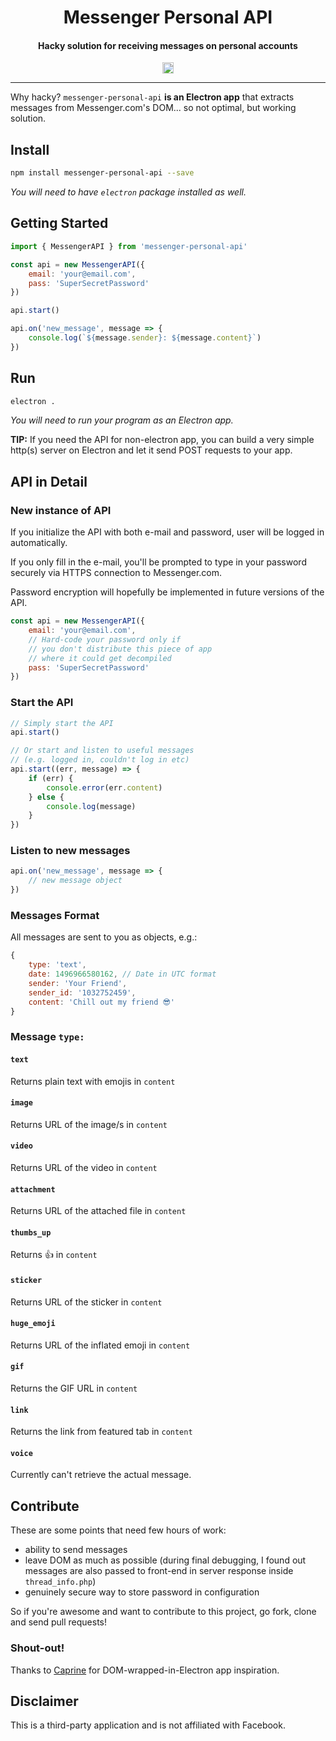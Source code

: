 <p>
  <h1 align="center">Messenger Personal API</h1>
  <h4 align="center">Hacky solution for receiving messages on personal accounts</h4>
  <p align="center"><a href="https://badge.fury.io/js/messenger-personal-api"><img src="https://badge.fury.io/js/messenger-personal-api.svg" alt="npm version" height="18"></a></p>
  <hr />
</p>

Why hacky? `messenger-personal-api` **is an Electron app** that extracts messages from Messenger.com's DOM... so not optimal, but working solution.

## Install
```sh
npm install messenger-personal-api --save
```
*You will need to have `electron` package installed as well.*

## Getting Started
```javascript
import { MessengerAPI } from 'messenger-personal-api'

const api = new MessengerAPI({
    email: 'your@email.com',
    pass: 'SuperSecretPassword'
})

api.start()

api.on('new_message', message => {
    console.log(`${message.sender}: ${message.content}`)
})
```

## Run
```sh
electron .
```
*You will need to run your program as an Electron app.*

**TIP:** If you need the API for non-electron app, you can build a very simple http(s) server on Electron and let it send POST requests to your app.

## API in Detail
### New instance of API
If you initialize the API with both e-mail and password, user will be logged in automatically.

If you only fill in the e-mail, you'll be prompted to type in your password securely via HTTPS connection to Messenger.com.

Password encryption will hopefully be implemented in future versions of the API.
```javascript
const api = new MessengerAPI({
    email: 'your@email.com',
    // Hard-code your password only if
    // you don't distribute this piece of app
    // where it could get decompiled
    pass: 'SuperSecretPassword'
})
```

### Start the API
```javascript
// Simply start the API
api.start()

// Or start and listen to useful messages
// (e.g. logged in, couldn't log in etc)
api.start((err, message) => {
    if (err) {
        console.error(err.content)
    } else {
        console.log(message)
    }
})
```

### Listen to new messages
```javascript
api.on('new_message', message => {
    // new message object
})
```

### Messages Format
All messages are sent to you as objects, e.g.:
```javascript
{
    type: 'text',
    date: 1496966580162, // Date in UTC format
    sender: 'Your Friend',
    sender_id: '1032752459',
    content: 'Chill out my friend 😎'
}
```

### Message `type:`
#### `text`
Returns plain text with emojis in `content`
#### `image`
Returns URL of the image/s in `content`
#### `video`
Returns URL of the video in `content`
#### `attachment`
Returns URL of the attached file in `content`
#### `thumbs_up`
Returns 👍 in `content`
#### `sticker`
Returns URL of the sticker in `content`
#### `huge_emoji`
Returns URL of the inflated emoji in `content`
#### `gif`
Returns the GIF URL in `content`
#### `link`
Returns the link from featured tab in `content`
#### `voice`
Currently can't retrieve the actual message.

## Contribute
These are some points that need few hours of work:
- ability to send messages
- leave DOM as much as possible (during final debugging, I found out messages are also passed to front-end in server response inside `thread_info.php`)
- genuinely secure way to store password in configuration

So if you're awesome and want to contribute to this project, go fork, clone and send pull requests!

### Shout-out!
Thanks to [Caprine](https://github.com/sindresorhus/caprine) for DOM-wrapped-in-Electron app inspiration.

## Disclaimer
This is a third-party application and is not affiliated with Facebook.

